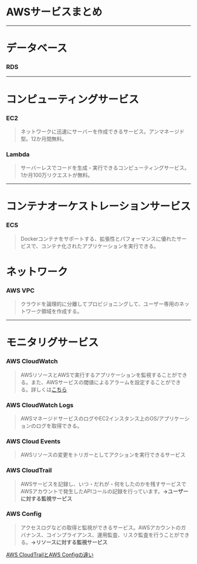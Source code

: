 # AWSサービスまとめ
***
# データベース  
### RDS


***
# コンピューティングサービス
### EC2
> ネットワークに迅速にサーバーを作成できるサービス。アンマネージド型。12か月間無料。  

### Lambda
> サーバーレスでコードを生成・実行できるコンピューティングサービス。1か月100万リクエストが無料。

***
# コンテナオーケストレーションサービス
### ECS
> Dockerコンテナをサポートする、拡張性とパフォーマンスに優れたサービスで、コンテナ化されたアプリケーションを実行できる。

# ネットワーク
### AWS VPC
> クラウドを論理的に分離してプロビジョニングして、ユーザー専用のネットワーク領域を作成する。

***
# モニタリグサービス
### AWS CloudWatch
> AWSリソースとAWSで実行するアプリケーションを監視することができる。また、AWSサービスの閾値によるアラームを設定することができる。詳しくは[こちら](https://www.acrovision.jp/service/aws/?p=2222)

### AWS CloudWatch Logs
> AWSマネージドサービスのログやEC2インスタンス上のOS/アプリケーションのログを取得できる。

### AWS Cloud Events
> AWSリソースの変更をトリガーとしてアクションを実行できるサービス

### AWS CloudTrail
> AWSサービスを記録し、いつ・だれが・何をしたのかを残すサービスでAWSアカウントで発生したAPIコールの記録を行っています。**→ユーザーに対する監視サービス**

### AWS Config
> アクセスログなどの取得と監視ができるサービス。AWSアカウントのガバナンス、コインプライアンス、運用監査、リスク監査を行うことができる。**→リソースに対する監視サービス**

[AWS CloudTrailとAWS Configの違い](https://qiita.com/miyuki_samitani/items/da7ececd52af9aa94280)



